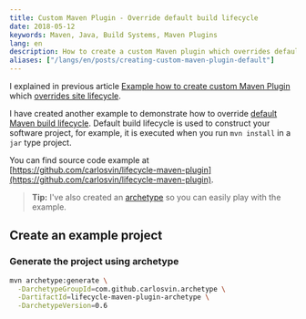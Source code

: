 ```yaml
---
title: Custom Maven Plugin - Override default build lifecycle
date: 2018-05-12
keywords: Maven, Java, Build Systems, Maven Plugins
lang: en
description: How to create a custom Maven plugin which overrides default build lifecycle
aliases: ["/langs/en/posts/creating-custom-maven-plugin-default"]
---
```


I explained in previous article [Example how to create custom Maven Plugin](/langs/en/posts/creating-custom-maven-plugin) which [overrides site lifecycle](https://maven.apache.org/ref/3.5.3/maven-core/lifecycles.html#site_Lifecycle).

I have created another example to demonstrate how to override [default Maven build lifecycle](https://maven.apache.org/ref/3.5.3/maven-core/lifecycles.html#default_Lifecycle). Default build lifecycle is used to construct your software project, for example, it is executed when you run `mvn install` in a `jar` type project.

You can find source code example at [https://github.com/carlosvin/lifecycle-maven-plugin](https://github.com/carlosvin/lifecycle-maven-plugin).

> **Tip:** I've also created an [archetype](https://maven.apache.org/guides/introduction/introduction-to-archetypes.html) so you can easily play with the example.

## Create an example project

### Generate the project using archetype

```bash
mvn archetype:generate \
  -DarchetypeGroupId=com.github.carlosvin.archetype \
  -DartifactId=lifecycle-maven-plugin-archetype \
  -DarchetypeVersion=0.6
```
